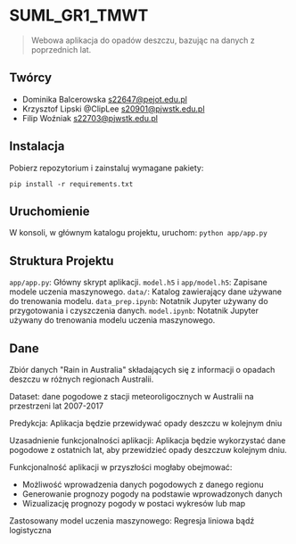<!-- dokumentacja projektu -->

# SUML_GR1_TMWT

> Webowa aplikacja do opadów deszczu, bazując na danych z poprzednich lat.

## Twórcy

- Dominika Balcerowska <s22647@pejot.edu.pl>
- Krzysztof Lipski @ClipLee <s20901@pjwstk.edu.pl>
- Filip Woźniak <s22703@pjwstk.edu.pl>

## Instalacja

Pobierz repozytorium i zainstaluj wymagane pakiety:

`pip install -r requirements.txt`

## Uruchomienie

W konsoli, w głównym katalogu projektu, uruchom: `python app/app.py`

## Struktura Projektu

`app/app.py`: Główny skrypt aplikacji.
`model.h5` i `app/model.h5`: Zapisane modele uczenia maszynowego.
`data/`: Katalog zawierający dane używane do trenowania modelu.
`data_prep.ipynb`: Notatnik Jupyter używany do przygotowania i czyszczenia danych.
`model.ipynb`: Notatnik Jupyter używany do trenowania modelu uczenia maszynowego.

## Dane

Zbiór danych "Rain in Australia" składających się z informacji o opadach deszczu w różnych regionach Australii.

Dataset: dane pogodowe z stacji meteoroligocznych w Australii na przestrzeni lat 2007-2017

Predykcja: Aplikacja będzie przewidywać opady deszczu w kolejnym dniu

Uzasadnienie funkcjonalności aplikacji: Aplikacja będzie wykorzystać dane pogodowe z ostatnich lat, aby przewidzieć opady deszczuw kolejnym dniu.

Funkcjonalność aplikacji w przyszłości mogłaby obejmować:

- Możliwość wprowadzenia danych pogodowych z danego regionu
- Generowanie prognozy pogody na podstawie wprowadzonych danych
- Wizualizację prognozy pogody w postaci wykresów lub map

Zastosowany model uczenia maszynowego: Regresja liniowa bądź logistyczna
